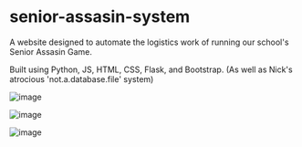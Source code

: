 # senior-assasin-system

A website designed to automate the logistics work of running our school's Senior Assasin Game. 

Built using Python, JS, HTML, CSS, Flask, and Bootstrap. (As well as Nick's atrocious 'not.a.database.file' system)

![image](https://github.com/CT-42210/senior-assasin-system/assets/56010135/e815864c-47a4-46f9-b564-4e17cb49af2b)

![image](https://github.com/CT-42210/senior-assasin-system/assets/56010135/eb0be5c2-e64b-4661-a6b3-c05cedef1a4e)

![image](https://github.com/CT-42210/senior-assasin-system/assets/56010135/403c4245-23f0-4446-817b-95c3954e451a)
